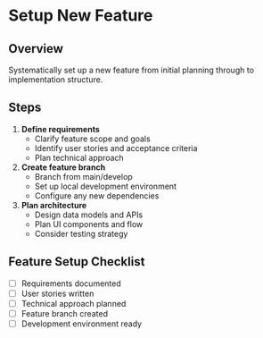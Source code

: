# Setup New Feature
## Overview
Systematically set up a new feature from initial planning through to implementation structure.
## Steps
1. **Define requirements**
   - Clarify feature scope and goals
   - Identify user stories and acceptance criteria
   - Plan technical approach
2. **Create feature branch**
   - Branch from main/develop
   - Set up local development environment
   - Configure any new dependencies
3. **Plan architecture**
   - Design data models and APIs
   - Plan UI components and flow
   - Consider testing strategy
## Feature Setup Checklist
- [ ] Requirements documented
- [ ] User stories written
- [ ] Technical approach planned
- [ ] Feature branch created
- [ ] Development environment ready